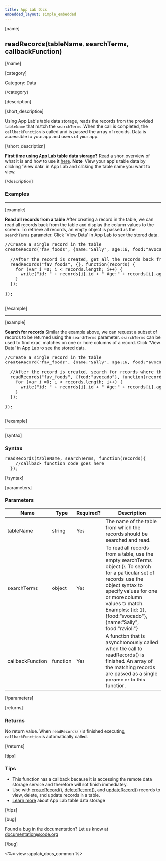 ```yaml
---
title: App Lab Docs
embedded_layout: simple_embedded
---
```


[name]

## readRecords(tableName, searchTerms, callbackFunction)

[/name]


[category]

Category: Data

[/category]

[description]

[short_description]

Using App Lab's table data storage, reads the records from the provided `tableName` that match the `searchTerms`. When the call is completed, the `callbackFunction` is called and is passed the array of records. Data is accessible to your app and users of your app.

[/short_description]

**First time using App Lab table data storage?** Read a short overview of what it is and how to use it [here](/applab/docs/tabledatastorage).
**Note:** View your app's table data by clicking 'View data' in App Lab and clicking the table name you want to view.

[/description]

### Examples
____________________________________________________

[example]

**Read all records from a table** After creating a record in the table, we can read all records back from the table and display the column values to the screen. To retrieve all records, an empty object is passed as the `searchTerms` parameter. Click 'View Data' in App Lab to see the stored data.

<pre>
//Create a single record in the table
createRecord("fav_foods", {name:"Sally", age:16, food:"avocado"}, function() {

  //After the record is created, get all the records back from the table
  readRecords("fav_foods", {}, function(records) {
    for (var i =0; i < records.length; i++) {
      write("id: " + records[i].id + " Age:" + records[i].age + " Food: " + records[i].food);
    }
  });

});

</pre>

[/example]

____________________________________________________

[example]

**Search for records** Similar the example above, we can request a subset of records to be returned using the `searchTerms` parameter. `searchTerms` can be used to find exact matches on one or more columns of a record. Click 'View Data' in App Lab to see the stored data.

<pre>
//Create a single record in the table
createRecord("fav_foods", {name:"Sally", age:16, food:"avocado"}, function() {

  //After the record is created, search for records where the food column exactly matches "avocado".
  readRecords("fav_foods", {food:"avocado"}, function(records) {
    for (var i =0; i < records.length; i++) {
      write("id: " + records[i].id + " Age:" + records[i].age + " Food: " + records[i].food);
    }
  });

});

</pre>

[/example]

____________________________________________________

[syntax]

### Syntax
<pre>
readRecords(tableName, searchTerms, function(records){
    //callback function code goes here
  });
</pre>

[/syntax]

[parameters]

### Parameters

| Name  | Type | Required? | Description |
|-----------------|------|-----------|-------------|
| tableName | string | Yes | The name of the table from which the records should be searched and read. |
| searchTerms | object | Yes | To read all records from a table, use the empty searchTerms object {}. To search for a particular set of records, use the object syntax to specify values for one or more column values to match. Examples: {id: 1}, {food:"avocado"}, {name:"Sally", food:"ravioli"}
| callbackFunction | function | Yes | A function that is asynchronously called when the call to readRecords() is finished. An array of the matching records are passed as a single parameter to this function.|

[/parameters]

[returns]

### Returns
No return value. When `readRecords()` is finished executing, `callbackFunction` is automatically called.

[/returns]

[tips]

### Tips
- This function has a callback because it is accessing the remote data storage service and therefore will not finish immediately.
- Use with [createRecord()](/applab/docs/createRecord), [deleteRecord()](/applab/docs/deleteRecord), and [updateRecord()](/applab/docs/updateRecord) records to view, delete, and update records in a table.
- [Learn more](/applab/docs/tabledatastorage) about App Lab table data storage

[/tips]

[bug]

Found a bug in the documentation? Let us know at documentation@code.org

[/bug]

<%= view :applab_docs_common %>
